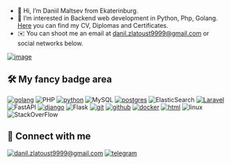 - 👋 Hi, I’m Daniil Maltsev from Ekaterinburg. 
- 👀 I’m interested in Backend web development in Python, Php, Golang. [Here](https://github.com/da-maltsev/Bio) you can find my CV, Diplomas and Certificates.
- ✉️ You can shoot me an email at [danil.zlatoust9999@gmail.com](mailto:danil.zlatoust9999@gmail.com) or social networks 
  below.

[![image](https://www.codewars.com/users/da-maltsev/badges/large)](https://www.codewars.com/users/da-maltsev) 




## 🛠 My fancy badge area

[![golang](https://img.shields.io/badge/Go-00ADD8?style=for-the-badge&logo=go&logoColor=white)](https://go.dev/) ![PHP](https://img.shields.io/badge/php-%23777BB4.svg?style=for-the-badge&logo=php&logoColor=white) [![python](https://img.shields.io/badge/python%20-%23255074.svg?&style=for-the-badge&logo=python&logoColor=white)](https://www.python.org) ![MySQL](https://img.shields.io/badge/mysql-%2300f.svg?style=for-the-badge&logo=mysql&logoColor=white) [![postgres](https://img.shields.io/badge/postgres-%23316192.svg?&style=for-the-badge&logo=postgresql&logoColor=white)](https://www.postgresql.org) ![ElasticSearch](https://img.shields.io/badge/-ElasticSearch-005571?style=for-the-badge&logo=elasticsearch) [![Laravel](https://img.shields.io/badge/laravel-%23FF2D20.svg?style=for-the-badge&logo=laravel&logoColor=white)](https://laravel.com/) ![FastAPI](https://img.shields.io/badge/fastapi-109989?style=for-the-badge&logo=FASTAPI&logoColor=white) [![django](https://img.shields.io/badge/django%20-%23092E20.svg?&style=for-the-badge&logo=django&logoColor=white)](https://www.djangoproject.com) ![Flask](https://img.shields.io/badge/flask-%23000.svg?style=for-the-badge&logo=flask&logoColor=white) [![git](https://img.shields.io/badge/git%20-%23F05033.svg?&style=for-the-badge&logo=git&logoColor=white)](https://git-scm.com) [![github](https://img.shields.io/badge/github%20-%23000408.svg?&style=for-the-badge&logo=github&logoColor=white)](https://github.com/lulzseq) [![docker](https://img.shields.io/badge/docker-%232496ED.svg?&style=for-the-badge&logo=docker&logoColor=white)](https://www.docker.com) [![html](https://img.shields.io/badge/html%20-%23E34F26.svg?&style=for-the-badge&logo=html5&logoColor=white)](https://www.w3schools.com/html) ![linux](https://img.shields.io/badge/Linux-FCC624?style=for-the-badge&logo=linux&logoColor=black) ![StackOverFlow](https://img.shields.io/badge/Stack_Overflow-FE7A16?style=for-the-badge&logo=stack-overflow&logoColor=white)

## 🤝 Connect with me

[![danil.zlatoust9999@gmail.com](https://img.shields.io/badge/email%20-%23E62B1E.svg?&style=for-the-badge&logo=mail.ru&logoColor=white)](mailto:danil.zlatoust9999@gmail.com) [![telegram](https://img.shields.io/badge/telegram%20-%2326A4E3.svg?&style=for-the-badge&logo=telegram&logoColor=white)](https://t.me/da_maltsev)
<!---
da-maltsev/da-maltsev is a ✨ special ✨ repository because its `README.md` (this file) appears on your GitHub profile.
You can click the Preview link to take a look at your changes.
--->
